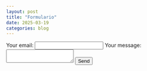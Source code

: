 ```yaml
---
layout: post
title: "Formulario"
date: 2025-03-19
categories: blog
---
```


<!-- modify this form HTML and place wherever you want your form -->
<form
  action="https://formspree.io/f/xeoazdeb"
  method="POST"
>
  <label>
    Your email:
    <input type="email" name="email">
  </label>
  <label>
    Your message:
    <textarea name="message"></textarea>
  </label>
  <!-- your other form fields go here -->
  <button type="submit">Send</button>
</form>